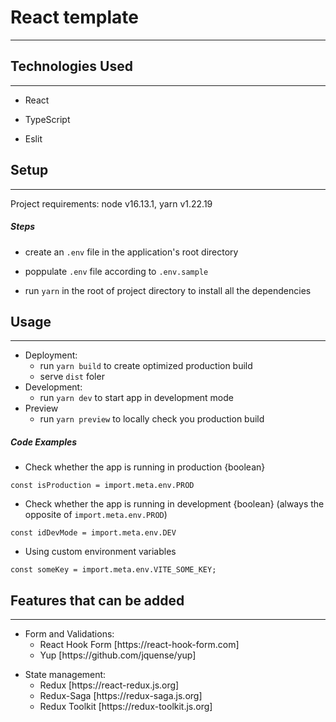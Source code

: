 <h1>React template</h1>
<hr>
<h2>Technologies Used</h2>
<hr>
<ul>
  <li>React</li>
</ul>
<ul>
  <li>TypeScript</li>
</ul>
<ul>
  <li>Eslit</li>
</ul>

<h2>Setup</h2>
<hr>
<p>Project requirements: node v16.13.1, yarn v1.22.19
<p>
<h5>Steps</h5>
<ul>
  <li>create an <code>.env</code> file in the application's root directory</li>
</ul>
<ul>
  <li>poppulate <code>.env</code> file according to <code>.env.sample</code></li>
</ul>
<ul>
  <li>run <code>yarn</code> in the root of project directory to install all the dependencies</li>
</ul>
<h2>Usage</h2>
<hr>
<ul>
  <li>Deployment:
    <ul>
      <li>run <code>yarn build</code> to create optimized production build</li>
      <li>serve <code>dist</code> foler</li>
    </ul>
  </li>
  <li>Development:
    <ul>
      <li>run <code>yarn dev</code> to start app in development mode</li>
    </ul>
  </li>
  <li>Preview
    <ul>
      <li>run <code>yarn preview</code> to locally check you production build</li>
    </ul>
  </li>
</ul>

<h5>Code Examples</h5>
<ul>
  <li>Check whether the app is running in production {boolean}</li>
</ul>
<p>
  <code>const isProduction = import.meta.env.PROD</code>
</p>
<ul>
  <li>Check whether the app is running in development {boolean} (always the opposite of
    <code>import.meta.env.PROD</code>)</li>
</ul>
<p><code>const idDevMode = import.meta.env.DEV</code></p>
<ul>
  <li>Using custom environment variables</li>
</ul>
<p><code>const someKey = import.meta.env.VITE_SOME_KEY;</code></p>
<h2>Features that can be added</h2>
<hr>
<ul>
  <li>Form and Validations:
    <ul>
      <li>React Hook Form [https://react-hook-form.com]</li>
      <li>Yup [https://github.com/jquense/yup]</li>
    </ul>
  </li>
</ul>
<ul>
  <li>State management:
    <ul>
      <li>Redux [https://react-redux.js.org]</li>
      <li>Redux-Saga [https://redux-saga.js.org]</li>
      <li>Redux Toolkit [https://redux-toolkit.js.org]</li>
    </ul>
  </li>
</ul>